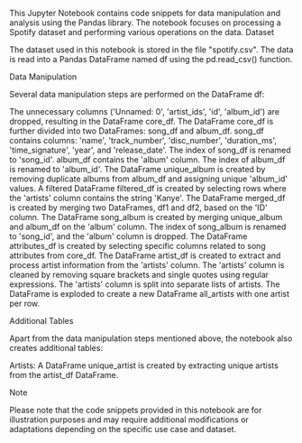This Jupyter Notebook contains code snippets for data manipulation and analysis using the Pandas library. The notebook focuses on processing a Spotify dataset and performing various operations on the data.
Dataset

The dataset used in this notebook is stored in the file "spotify.csv". The data is read into a Pandas DataFrame named df using the pd.read_csv() function.

Data Manipulation

Several data manipulation steps are performed on the DataFrame df:

The unnecessary columns ('Unnamed: 0', 'artist_ids', 'id', 'album_id') are dropped, resulting in the DataFrame core_df.
    The DataFrame core_df is further divided into two DataFrames: song_df and album_df.
        song_df contains columns: 'name', 'track_number', 'disc_number', 'duration_ms', 'time_signature', 'year', and 'release_date'. The index of song_df is renamed to 'song_id'.
        album_df contains the 'album' column. The index of album_df is renamed to 'album_id'.
    The DataFrame unique_album is created by removing duplicate albums from album_df and assigning unique 'album_id' values.
    A filtered DataFrame filtered_df is created by selecting rows where the 'artists' column contains the string 'Kanye'.
    The DataFrame merged_df is created by merging two DataFrames, df1 and df2, based on the 'ID' column.
    The DataFrame song_album is created by merging unique_album and album_df on the 'album' column. The index of song_album is renamed to 'song_id', and the 'album' column is dropped.
    The DataFrame attributes_df is created by selecting specific columns related to song attributes from core_df.
    The DataFrame artist_df is created to extract and process artist information from the 'artists' column.
        The 'artists' column is cleaned by removing square brackets and single quotes using regular expressions.
        The 'artists' column is split into separate lists of artists.
        The DataFrame is exploded to create a new DataFrame all_artists with one artist per row.

Additional Tables

Apart from the data manipulation steps mentioned above, the notebook also creates additional tables:

Artists: A DataFrame unique_artist is created by extracting unique artists from the artist_df DataFrame.

Note

Please note that the code snippets provided in this notebook are for illustration purposes and may require additional modifications or adaptations depending on the specific use case and dataset.
